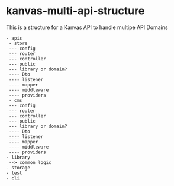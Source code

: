 # kanvas-multi-api-structure
This is a structure for a Kanvas API to handle multipe API Domains


```
- apis
 - store
 --- config
 --- router
 --- controller
 --- public
 --- library or domain?
 ---- Dto
 ---- listener
 ---- mapper
 ---- middleware
 ---- providers
 - cms
 --- config
 --- router
 --- controller
 --- public
 --- library or domain?
 ---- Dto
 ---- listener
 ---- mapper
 ---- middleware
 ---- providers
- library
 --> common logic
- storage
- test
- cli
```
